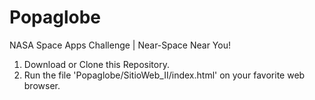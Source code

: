 # Popaglobe
NASA Space Apps Challenge | Near-Space Near You! 


1) Download or Clone this Repository. 
2) Run the file 'Popaglobe/SitioWeb_II/index.html' on your favorite web browser. 
